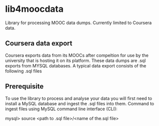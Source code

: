 # lib4moocdata
Library for processing MOOC data dumps.  Currently limited to Coursera data.

Coursera data export
--------------------
Coursera exports data from its MOOCs after compeltion for use by the university that is hosting it on its platform. These data dumps are .sql exports from MYSQL databases.
A typical data export consists of the following .sql files

Prerequisite
------------
To use the library to process and analyse your data you will first need to install a MySQL database and ingest the .sql files into them.
Command to ingest files using MySQL command line interface (CLI):

mysql\> source \<path to .sql file\>/\<name of the.sql file\>


